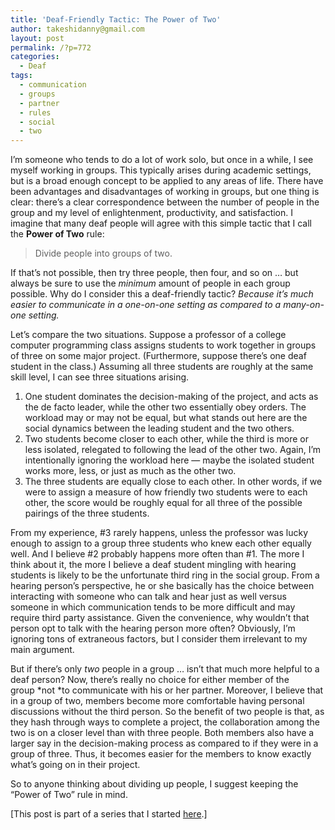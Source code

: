 ```yaml
---
title: 'Deaf-Friendly Tactic: The Power of Two'
author: takeshidanny@gmail.com
layout: post
permalink: /?p=772
categories:
  - Deaf
tags:
  - communication
  - groups
  - partner
  - rules
  - social
  - two
---
```

I&#8217;m someone who tends to do a lot of work solo, but once in a while, I see myself working in groups. This typically arises during academic settings, but is a broad enough concept to be applied to any areas of life. There have been advantages and disadvantages of working in groups, but one thing is clear: there&#8217;s a clear correspondence between the number of people in the group and my level of enlightenment, productivity, and satisfaction. I imagine that many deaf people will agree with this simple tactic that I call the **Power of Two** rule:

> Divide people into groups of two.

If that&#8217;s not possible, then try three people, then four, and so on &#8230; but always be sure to use the *minimum* amount of people in each group possible. Why do I consider this a deaf-friendly tactic? *Because it&#8217;s much easier to communicate in a one-on-one setting as compared to a many-on-one setting.*

Let&#8217;s compare the two situations. Suppose a professor of a college computer programming class assigns students to work together in groups of three on some major project. (Furthermore, suppose there&#8217;s one deaf student in the class.) Assuming all three students are roughly at the same skill level, I can see three situations arising.

  1. One student dominates the decision-making of the project, and acts as the de facto leader, while the other two essentially obey orders. The workload may or may not be equal, but what stands out here are the social dynamics between the leading student and the two others.
  2. Two students become closer to each other, while the third is more or less isolated, relegated to following the lead of the other two. Again, I&#8217;m intentionally ignoring the workload here &#8212; maybe the isolated student works more, less, or just as much as the other two.
  3. The three students are equally close to each other. In other words, if we were to assign a measure of how friendly two students were to each other, the score would be roughly equal for all three of the possible pairings of the three students.

From my experience, #3 rarely happens, unless the professor was lucky enough to assign to a group three students who knew each other equally well. And I believe #2 probably happens more often than #1. The more I think about it, the more I believe a deaf student mingling with hearing students is likely to be the unfortunate third ring in the social group. From a hearing person&#8217;s perspective, he or she basically has the choice between interacting with someone who can talk and hear just as well versus someone in which communication tends to be more difficult and may require third party assistance. Given the convenience, why wouldn&#8217;t that person opt to talk with the hearing person more often? Obviously, I&#8217;m ignoring tons of extraneous factors, but I consider them irrelevant to my main argument.

But if there&#8217;s only *two* people in a group &#8230; isn&#8217;t that much more helpful to a deaf person? Now, there&#8217;s really no choice for either member of the group *not *to communicate with his or her partner. Moreover, I believe that in a group of two, members become more comfortable having personal discussions without the third person. So the benefit of two people is that, as they hash through ways to complete a project, the collaboration among the two is on a closer level than with three people. Both members also have a larger say in the decision-making process as compared to if they were in a group of three. Thus, it becomes easier for the members to know exactly what&#8217;s going on in their project.

So to anyone thinking about dividing up people, I suggest keeping the &#8220;Power of Two&#8221; rule in mind.

[This post is part of a series that I started [here][1].]

 [1]: http://seitad.wordpress.com/2012/09/06/how-to-be-more-deaf-friendly-the-search-for-simple-yet-stunningly-effective-strategies/